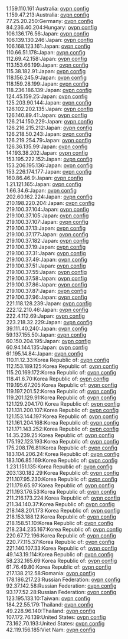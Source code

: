 1.159.110.161:Australia: [ovpn config](vpn/1_159_110_161.ovpn)  
1.159.47.213:Australia: [ovpn config](vpn/1_159_47_213.ovpn)  
77.25.20.250:Germany: [ovpn config](vpn/77_25_20_250.ovpn)  
84.236.40.204:Hungary: [ovpn config](vpn/84_236_40_204.ovpn)  
106.136.176.56:Japan: [ovpn config](vpn/106_136_176_56.ovpn)  
106.139.130.246:Japan: [ovpn config](vpn/106_139_130_246.ovpn)  
106.168.123.161:Japan: [ovpn config](vpn/106_168_123_161.ovpn)  
110.66.51.178:Japan: [ovpn config](vpn/110_66_51_178.ovpn)  
112.69.42.158:Japan: [ovpn config](vpn/112_69_42_158.ovpn)  
113.153.66.199:Japan: [ovpn config](vpn/113_153_66_199.ovpn)  
115.38.182.91:Japan: [ovpn config](vpn/115_38_182_91.ovpn)  
118.156.245.9:Japan: [ovpn config](vpn/118_156_245_9.ovpn)  
118.159.28.199:Japan: [ovpn config](vpn/118_159_28_199.ovpn)  
118.236.186.139:Japan: [ovpn config](vpn/118_236_186_139.ovpn)  
124.45.159.25:Japan: [ovpn config](vpn/124_45_159_25.ovpn)  
125.203.90.144:Japan: [ovpn config](vpn/125_203_90_144.ovpn)  
126.102.202.135:Japan: [ovpn config](vpn/126_102_202_135.ovpn)  
126.140.89.41:Japan: [ovpn config](vpn/126_140_89_41.ovpn)  
126.214.150.229:Japan: [ovpn config](vpn/126_214_150_229.ovpn)  
126.216.215.212:Japan: [ovpn config](vpn/126_216_215_212.ovpn)  
126.218.50.243:Japan: [ovpn config](vpn/126_218_50_243.ovpn)  
126.219.254.79:Japan: [ovpn config](vpn/126_219_254_79.ovpn)  
126.36.135.99:Japan: [ovpn config](vpn/126_36_135_99.ovpn)  
14.193.38.202:Japan: [ovpn config](vpn/14_193_38_202.ovpn)  
153.195.222.152:Japan: [ovpn config](vpn/153_195_222_152.ovpn)  
153.206.195.136:Japan: [ovpn config](vpn/153_206_195_136.ovpn)  
153.226.174.177:Japan: [ovpn config](vpn/153_226_174_177.ovpn)  
160.86.46.9:Japan: [ovpn config](vpn/160_86_46_9.ovpn)  
1.21.121.165:Japan: [ovpn config](vpn/1_21_121_165.ovpn)  
1.66.34.6:Japan: [ovpn config](vpn/1_66_34_6.ovpn)  
202.60.162.224:Japan: [ovpn config](vpn/202_60_162_224.ovpn)  
210.198.220.204:Japan: [ovpn config](vpn/210_198_220_204.ovpn)  
219.100.37.104:Japan: [ovpn config](vpn/219_100_37_104.ovpn)  
219.100.37.105:Japan: [ovpn config](vpn/219_100_37_105.ovpn)  
219.100.37.107:Japan: [ovpn config](vpn/219_100_37_107.ovpn)  
219.100.37.13:Japan: [ovpn config](vpn/219_100_37_13.ovpn)  
219.100.37.177:Japan: [ovpn config](vpn/219_100_37_177.ovpn)  
219.100.37.182:Japan: [ovpn config](vpn/219_100_37_182.ovpn)  
219.100.37.19:Japan: [ovpn config](vpn/219_100_37_19.ovpn)  
219.100.37.31:Japan: [ovpn config](vpn/219_100_37_31.ovpn)  
219.100.37.49:Japan: [ovpn config](vpn/219_100_37_49.ovpn)  
219.100.37.51:Japan: [ovpn config](vpn/219_100_37_51.ovpn)  
219.100.37.55:Japan: [ovpn config](vpn/219_100_37_55.ovpn)  
219.100.37.58:Japan: [ovpn config](vpn/219_100_37_58.ovpn)  
219.100.37.86:Japan: [ovpn config](vpn/219_100_37_86.ovpn)  
219.100.37.87:Japan: [ovpn config](vpn/219_100_37_87.ovpn)  
219.100.37.96:Japan: [ovpn config](vpn/219_100_37_96.ovpn)  
221.118.128.239:Japan: [ovpn config](vpn/221_118_128_239.ovpn)  
222.12.210.46:Japan: [ovpn config](vpn/222_12_210_46.ovpn)  
222.4.112.69:Japan: [ovpn config](vpn/222_4_112_69.ovpn)  
223.218.32.229:Japan: [ovpn config](vpn/223_218_32_229.ovpn)  
39.111.40.240:Japan: [ovpn config](vpn/39_111_40_240.ovpn)  
59.137.155.50:Japan: [ovpn config](vpn/59_137_155_50.ovpn)  
60.150.204.195:Japan: [ovpn config](vpn/60_150_204_195.ovpn)  
60.94.144.135:Japan: [ovpn config](vpn/60_94_144_135.ovpn)  
61.195.14.84:Japan: [ovpn config](vpn/61_195_14_84.ovpn)  
110.11.12.33:Korea Republic of: [ovpn config](vpn/110_11_12_33.ovpn)  
112.153.189.125:Korea Republic of: [ovpn config](vpn/112_153_189_125.ovpn)  
115.20.169.172:Korea Republic of: [ovpn config](vpn/115_20_169_172.ovpn)  
118.41.6.70:Korea Republic of: [ovpn config](vpn/118_41_6_70.ovpn)  
119.195.67.205:Korea Republic of: [ovpn config](vpn/119_195_67_205.ovpn)  
119.197.201.52:Korea Republic of: [ovpn config](vpn/119_197_201_52.ovpn)  
119.201.129.91:Korea Republic of: [ovpn config](vpn/119_201_129_91.ovpn)  
121.129.204.170:Korea Republic of: [ovpn config](vpn/121_129_204_170.ovpn)  
121.131.200.107:Korea Republic of: [ovpn config](vpn/121_131_200_107.ovpn)  
121.153.144.197:Korea Republic of: [ovpn config](vpn/121_153_144_197.ovpn)  
121.161.204.168:Korea Republic of: [ovpn config](vpn/121_161_204_168.ovpn)  
121.171.143.252:Korea Republic of: [ovpn config](vpn/121_171_143_252.ovpn)  
14.35.239.25:Korea Republic of: [ovpn config](vpn/14_35_239_25.ovpn)  
175.192.123.193:Korea Republic of: [ovpn config](vpn/175_192_123_193.ovpn)  
175.208.176.81:Korea Republic of: [ovpn config](vpn/175_208_176_81.ovpn)  
183.104.206.24:Korea Republic of: [ovpn config](vpn/183_104_206_24.ovpn)  
183.106.85.169:Korea Republic of: [ovpn config](vpn/183_106_85_169.ovpn)  
1.231.151.135:Korea Republic of: [ovpn config](vpn/1_231_151_135.ovpn)  
203.130.182.29:Korea Republic of: [ovpn config](vpn/203_130_182_29.ovpn)  
211.107.95.230:Korea Republic of: [ovpn config](vpn/211_107_95_230.ovpn)  
211.179.65.97:Korea Republic of: [ovpn config](vpn/211_179_65_97.ovpn)  
211.193.176.53:Korea Republic of: [ovpn config](vpn/211_193_176_53.ovpn)  
211.216.173.224:Korea Republic of: [ovpn config](vpn/211_216_173_224.ovpn)  
211.34.140.37:Korea Republic of: [ovpn config](vpn/211_34_140_37.ovpn)  
218.148.201.173:Korea Republic of: [ovpn config](vpn/218_148_201_173.ovpn)  
218.153.188.12:Korea Republic of: [ovpn config](vpn/218_153_188_12.ovpn)  
218.158.51.10:Korea Republic of: [ovpn config](vpn/218_158_51_10.ovpn)  
218.234.235.167:Korea Republic of: [ovpn config](vpn/218_234_235_167.ovpn)  
220.67.72.196:Korea Republic of: [ovpn config](vpn/220_67_72_196.ovpn)  
220.77.115.37:Korea Republic of: [ovpn config](vpn/220_77_115_37.ovpn)  
221.140.107.33:Korea Republic of: [ovpn config](vpn/221_140_107_33.ovpn)  
49.143.19.114:Korea Republic of: [ovpn config](vpn/49_143_19_114.ovpn)  
58.232.165.69:Korea Republic of: [ovpn config](vpn/58_232_165_69.ovpn)  
61.76.49.80:Korea Republic of: [ovpn config](vpn/61_76_49_80.ovpn)  
217.138.212.58:Romania: [ovpn config](vpn/217_138_212_58.ovpn)  
178.186.217.23:Russian Federation: [ovpn config](vpn/178_186_217_23.ovpn)  
92.37.142.58:Russian Federation: [ovpn config](vpn/92_37_142_58.ovpn)  
93.177.52.28:Russian Federation: [ovpn config](vpn/93_177_52_28.ovpn)  
123.195.133.10:Taiwan: [ovpn config](vpn/123_195_133_10.ovpn)  
184.22.55.179:Thailand: [ovpn config](vpn/184_22_55_179.ovpn)  
49.228.96.140:Thailand: [ovpn config](vpn/49_228_96_140.ovpn)  
107.172.76.139:United States: [ovpn config](vpn/107_172_76_139.ovpn)  
73.162.70.193:United States: [ovpn config](vpn/73_162_70_193.ovpn)  
42.119.156.185:Viet Nam: [ovpn config](vpn/42_119_156_185.ovpn)  
